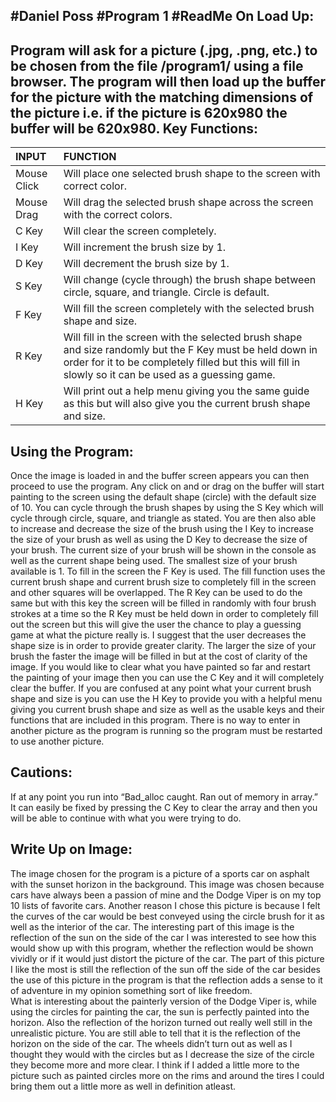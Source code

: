 #Daniel Poss
#Program 1
#ReadMe
On Load Up:
-----------
Program will ask for a picture (.jpg, .png, etc.) to be chosen from the file /program1/ using a file browser. The program will then load up the buffer for the picture with the matching dimensions of the picture i.e. if the picture is 620x980 the buffer will be 620x980. 
Key Functions:
--------------	
|INPUT	    | FUNCTION |
|:----------|:---------|
|Mouse Click	| Will place one selected brush shape to the screen with correct color. |
|Mouse Drag	| Will drag the selected brush shape across the screen with the correct colors. |
|C Key	    | Will clear the screen completely. |
|I Key	    | Will increment the brush size by 1. |
|D Key	    | Will decrement the brush size by 1. |
|S Key	    | Will change (cycle through) the brush shape between circle, square, and triangle. Circle is default. |
|F Key	    | Will fill the screen completely with the selected brush shape and size. |
|R Key	    | Will fill in the screen with the selected brush shape and size randomly but the F Key must be held down in order for it to be completely filled but this will fill in slowly so it can be used as a guessing game. |
|H Key	    | Will print out a help menu giving you the same guide as this but will also give you the current brush shape and size. |

Using the Program:
------------------
Once the image is loaded in and the buffer screen appears you can then proceed to use the program. Any click on and or drag on the buffer will start painting to the screen using the default shape (circle) with the default size of 10. You can cycle through the brush shapes by using the S Key which will cycle through circle, square, and triangle as stated. You are then also able to increase and decrease the size of the brush using the I Key to increase the size of your brush as well as using the D Key to decrease the size of your brush. The current size of your brush will be shown in the console as well as the current shape being used. The smallest size of your brush available is 1. To fill in the screen the F Key is used. The fill function uses the current brush shape and current brush size to completely fill in the screen and other squares will be overlapped. The R Key can be used to do the same but with this key the screen will be filled in randomly with four brush strokes at a time so the R Key must be held down in order to completely fill out the screen but this will give the user the chance to play a guessing game at what the picture really is. I suggest that the user decreases the shape size is in order to provide greater clarity. The larger the size of your brush the faster the image will be filled in but at the cost of clarity of the image. If you would like to clear what you have painted so far and restart the painting of your image then you can use the C Key and it will completely clear the buffer. If you are confused at any point what your current brush shape and size is you can use the H Key to provide you with a helpful menu giving you current brush shape and size as well as the usable keys and their functions that are included in this program. There is no way to enter in another picture as the program is running so the program must be restarted to use another picture.
	
Cautions:
--------
If at any point you run into “Bad_alloc caught. Ran out of memory in array.” It can easily be fixed by pressing the C Key to clear the array and then you will be able to continue with what you were trying to do.
	
Write Up on Image:
------------------
The image chosen for the program is a picture of a sports car on asphalt with the sunset horizon in the background. This image was chosen because cars have always been a passion of mine and the Dodge Viper is on my top 10 lists of favorite cars. Another reason I chose this picture is because I felt the curves of the car would be best conveyed using the circle brush for it as well as the interior of the car. The interesting part of this image is the reflection of the sun on the side of the car I was interested to see how this would show up with this program, whether the reflection would be shown vividly or if it would just distort the picture of the car. The part of this picture I like the most is still the reflection of the sun off the side of the car besides the use of this picture in the program is that the reflection adds a sense to it of adventure in my opinion something sort of like freedom.  
What is interesting about the painterly version of the Dodge Viper is, while using the circles for painting the car, the sun is perfectly painted into the horizon. Also the reflection of the horizon turned out really well still in the unrealistic picture. You are still able to tell that it is the reflection of the horizon on the side of the car. The wheels didn’t turn out as well as I thought they would with the circles but as I decrease the size of the circle they become more and more clear. I think if I added a little more to the picture such as painted circles more on the rims and around the tires I could bring them out a little more as well in definition atleast.